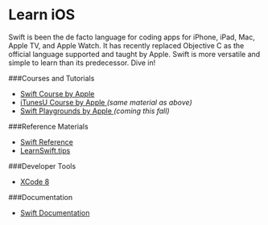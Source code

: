 # Learn iOS
Swift is been the de facto language for coding apps for iPhone, iPad, Mac, Apple TV, and Apple Watch. It has recently replaced Objective C as the official language supported and taught by Apple. Swift is more versatile and simple to learn than its predecessor. Dive in!

###Courses and Tutorials
  - [Swift Course by Apple](https://www.udacity.com/course/android-development-for-beginners--ud837)
  - [iTunesU Course by Apple ](https://itunes.apple.com/us/course/app-development-teaching-swift/id1003406963)*(same material as above)*
  - [Swift Playgrounds by Apple ](http://www.apple.com/swift/playgrounds/)*(coming this fall)*

###Reference Materials
  - [Swift Reference](https://developer.apple.com/library/ios/documentation/Swift/Conceptual/Swift_Programming_Language/)
  - [LearnSwift.tips](http://www.learnswift.tips)

###Developer Tools
  - [XCode 8](https://developer.apple.com/xcode/)

###Documentation
  - [Swift Documentation](https://swift.org/documentation/)
 
